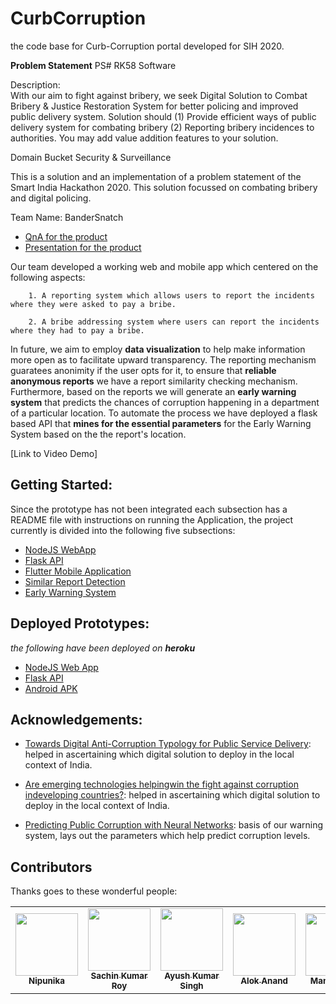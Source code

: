 # CurbCorruption
the code base for Curb-Corruption portal developed for SIH 2020.

**Problem Statement**
PS# RK58 Software

Description: 	
With our aim to fight against bribery, we seek Digital Solution to Combat Bribery & Justice Restoration System for better policing and improved public delivery system. Solution should (1) Provide efficient ways of public delivery system for combating bribery (2) Reporting bribery incidences to authorities. You may add value addition features to your solution.

Domain Bucket 	Security & Surveillance

This is a solution and an implementation of a problem statement of the Smart India Hackathon 2020. This solution focussed on combating bribery and digital policing.

Team Name: BanderSnatch
- [QnA for the product](https://github.com/Nipunnyka/CurbCorruption/blob/master/SIH%20QnA.pdf)
- [Presentation for the product](https://github.com/Nipunnyka/CurbCorruption/blob/master/SIHppt.pdf)

Our team developed a working web and mobile app which centered on the following aspects:
```
    1. A reporting system which allows users to report the incidents where they were asked to pay a bribe.
```
```
    2. A bribe addressing system where users can report the incidents where they had to pay a bribe.
```
In future, we aim to employ **data visualization** to help make information more open as to facilitate upward transparency.
The reporting mechanism guaratees anonimity if the user opts for it, to ensure that **reliable anonymous reports** we have a report similarity checking mechanism. Furthermore, based on the reports we will generate an **early warning system** that predicts the chances of corruption happening in a department of a particular location. To automate the process we have deployed a flask based API that **mines for the essential parameters** for the Early Warning System based on the the report's location.

[Link to Video Demo]

## Getting Started:
Since the prototype has not been integrated each subsection has a README file with instructions on running the Application, the project currently is divided into the following five subsections:
- [NodeJS WebApp](https://github.com/Nipunnyka/CurbCorruption/tree/master/WebAppQC)
- [Flask API](https://github.com/Nipunnyka/CurbCorruption/tree/master/API)
- [Flutter Mobile Application](https://github.com/Nipunnyka/CurbCorruption/tree/master/SIH-Mobile-App)
- [Similar Report Detection](https://github.com/Nipunnyka/CurbCorruption/tree/master/report_similarity_model)
- [Early Warning System](https://github.com/Nipunnyka/CurbCorruption/tree/master/early_warning_system)

## Deployed Prototypes:
*the following have been deployed on **heroku***
- [NodeJS Web App](https://curb-corruption.herokuapp.com/)  
- [Flask API](https://curb-corruption-api.herokuapp.com/?city=Mumbai&state=Maharashtra) 
- [Android APK](https://github.com/Nipunnyka/CurbCorruption/blob/master/SIH-Mobile-App/sih_app-2.apk)
 
## Acknowledgements:
- [Towards Digital Anti-Corruption Typology for Public Service Delivery](https://dl.acm.org/doi/abs/10.1145/3325112.3325266): helped in ascertaining which digital solution to deploy in the local context of India.

- [Are emerging technologies helpingwin the fight against corruption indeveloping countries?](http://www.govtransparency.eu/wp-content/uploads/2019/02/ICT-corruption-24Feb19_FINAL.pdf): helped in ascertaining which digital solution to deploy in the local context of India.

- [Predicting Public Corruption with Neural Networks](https://papers.ssrn.com/sol3/papers.cfm?abstract_id=3075828): basis of our warning system, lays out the parameters which help predict corruption levels.


## Contributors
Thanks goes to these wonderful people:
<table>
  <tr>
    <td align="center"><a href="https://github.com/Nipunnyka"><img src="https://avatars.githubusercontent.com/Nipunnyka" width="100px;" alt=""/><br /><sub><b>Nipunika</b></sub></a><br /> </td>
    <td align="center"><a href="https://github.com/github-sr"><img src="https://avatars.githubusercontent.com/github-sr" width="100px;" alt=""/><br /><sub><b>Sachin Kumar Roy</b></sub></a><br /></td>
    <td align="center"><a href="https://github.com/Ayush-KS"><img src="https://avatars2.githubusercontent.com/u/45496026?s=400&v=4" width="100px;" alt=""/><br /><sub><b>Ayush Kumar Singh</b></sub></a><br /></td>
    <td align="center"><a href="https://github.com/AloxGit"><img src="https://avatars2.githubusercontent.com/u/45495804?s=400&v=4" width="100px;" alt=""/><br /><sub><b>Alok Anand</b></sub></a><br /></td>
    <td align="center"><a href="https://github.com/manalarora"><img src="https://avatars2.githubusercontent.com/u/42407286?s=400&v=4" width="100px;" alt=""/><br /><sub><b>Manan Arora</b></sub></a><br /></td>
    <td align="center"><a href="https://github.com/pgcoder27"><img src="https://avatars1.githubusercontent.com/u/48362539?s=400&v=4" width="100px;" alt=""/><br /><sub><b>Prakhar Garg</b></sub></a><br /></td>
   </tr>
</table>

